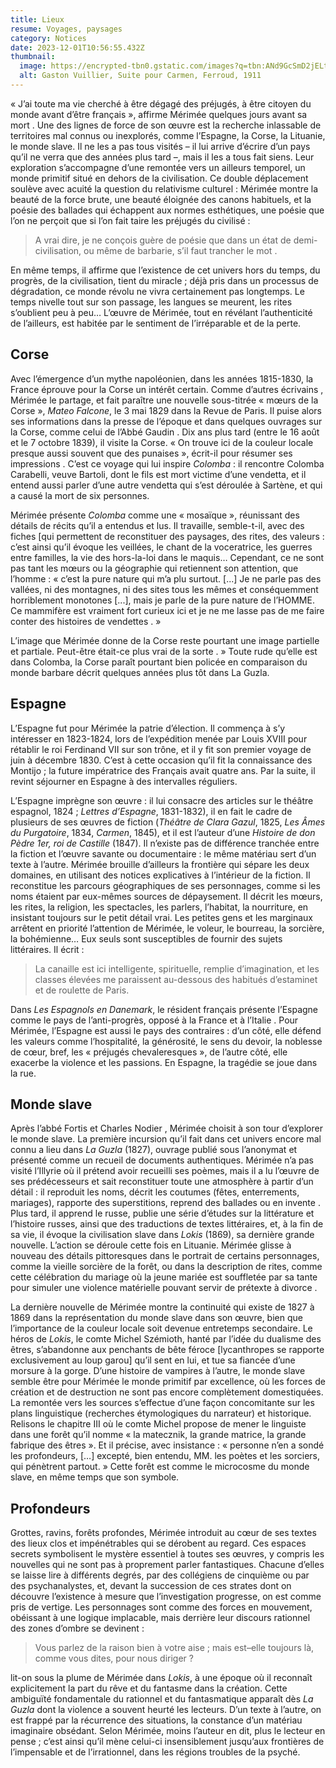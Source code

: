 ```yaml
---
title: Lieux
resume: Voyages, paysages
category: Notices
date: 2023-12-01T10:56:55.432Z
thumbnail:
  image: https://encrypted-tbn0.gstatic.com/images?q=tbn:ANd9GcSmD2jELtQDGI3APNyYQHcIWqRooKKztmTr4g&usqp=CAU
  alt: Gaston Vuillier, Suite pour Carmen, Ferroud, 1911
---
```

« J’ai toute ma vie cherché à être dégagé des préjugés, à être citoyen du monde avant d’être français », affirme Mérimée quelques jours avant sa mort . Une des lignes de force de son œuvre est la recherche inlassable de territoires mal connus ou inexplorés, comme l’Espagne, la Corse, la Lituanie, le monde slave. Il ne les a pas tous visités – il lui arrive d’écrire d’un pays qu’il ne verra que des années plus tard –, mais il les a tous fait siens. Leur exploration s’accompagne d’une remontée vers un ailleurs temporel, un monde primitif situé en dehors de la civilisation. Ce double déplacement soulève avec acuité la question du relativisme culturel : Mérimée montre la beauté de la force brute, une beauté éloignée des canons habituels, et la poésie des ballades qui échappent aux normes esthétiques, une poésie que l’on ne perçoit que si l’on fait taire les préjugés du civilisé : 

> A vrai dire, je ne conçois guère de poésie que dans un état de demi-civilisation, ou même de barbarie, s’il faut trancher le mot . 

En même temps, il affirme que l’existence de cet univers hors du temps, du progrès, de la civilisation, tient du miracle ; déjà pris dans un processus de dégradation, ce monde révolu ne vivra certainement pas longtemps. Le temps nivelle tout sur son passage, les langues se meurent, les rites s’oublient peu à peu… L’œuvre de Mérimée, tout en révélant l’authenticité de l’ailleurs, est habitée par le sentiment de l’irréparable et de la perte.

## Corse

Avec l’émergence d’un mythe napoléonien, dans les années 1815-1830, la France éprouve pour la Corse un intérêt  certain. Comme d’autres écrivains , Mérimée le partage, et fait paraître une nouvelle sous-titrée « mœurs de la Corse », *Mateo Falcone*, le 3 mai 1829 dans la Revue de Paris. Il puise alors ses informations dans la presse de l’époque et dans quelques ouvrages sur la Corse, comme celui de l’Abbé Gaudin . Dix ans plus tard (entre le 16 août et le 7 octobre 1839), il visite la Corse. « On trouve ici de la couleur locale presque aussi souvent que des punaises », écrit-il pour résumer ses impressions . C’est ce voyage qui lui inspire *Colomba* : il rencontre Colomba Carabelli, veuve Bartoli, dont le fils est mort victime d’une vendetta, et il entend aussi parler d’une autre vendetta qui s’est déroulée à Sartène, et qui a causé la mort de six personnes.

Mérimée présente *Colomba* comme une « mosaïque », réunissant des détails de récits qu’il a entendus et lus. Il travaille, semble-t-il, avec des fiches \[qui permettent de reconstituer des paysages, des rites, des valeurs : c’est ainsi qu’il évoque les veillées, le chant de la voceratrice, les guerres entre familles, la vie des hors-la-loi dans le maquis… Cependant, ce ne sont pas tant les mœurs ou la géographie qui retiennent son attention, que l’homme : « c’est la pure nature qui m’a plu surtout. [...] Je ne parle pas des vallées, ni des montagnes, ni des sites tous les mêmes et conséquemment horriblement monotones \[...], mais je parle de la pure nature de l’HOMME. Ce mammifère est vraiment fort curieux ici et je ne me lasse pas de me faire conter des histoires de vendettes . »

L’image que Mérimée donne de la Corse reste pourtant une image partielle et partiale.  Peut-être était-ce plus vrai de la sorte . » Toute rude qu’elle est dans Colomba, la Corse paraît pourtant bien policée en comparaison du monde barbare décrit quelques années plus tôt dans La Guzla. 

## Espagne

L’Espagne fut pour Mérimée la patrie d’élection. Il commença à s’y intéresser en 1823-1824, lors de l’expédition menée par Louis XVIII pour rétablir le roi Ferdinand VII sur son trône, et il y fit son premier voyage de juin à décembre 1830. C’est à cette occasion qu’il fit la connaissance des Montijo ; la future impératrice des Français avait quatre ans. Par la suite, il revint séjourner en Espagne à des intervalles réguliers. 

L’Espagne imprègne son œuvre : il lui consacre des articles sur le théâtre espagnol, 1824 ; *Lettres d’Espagne*, 1831-1832), il en fait le cadre de plusieurs de ses œuvres de fiction (*Théâtre de Clara Gazul*, 1825, *Les Âmes du Purgatoire*, 1834, *Carmen*, 1845), et il est l’auteur d’une *Histoire de don Pèdre 1er, roi de Castille* (1847). 
Il n’existe pas de différence tranchée entre la fiction et l’œuvre savante ou documentaire : le même matériau sert d’un texte à l’autre. Mérimée brouille d’ailleurs la frontière qui sépare les deux domaines, en utilisant des notices explicatives à l’intérieur de la fiction. Il reconstitue les parcours géographiques de ses personnages, comme si les noms étaient par eux-mêmes sources de dépaysement. Il décrit les mœurs, les rites, la religion, les spectacles, les parlers, l’habitat, la nourriture, en insistant toujours sur le petit détail vrai. Les petites gens et les marginaux arrêtent en priorité l’attention de Mérimée, le voleur, le bourreau, la sorcière, la bohémienne… Eux seuls sont susceptibles de fournir des sujets littéraires. Il écrit : 

> La canaille est ici intelligente, spirituelle, remplie d’imagination, et les classes élevées me paraissent au-dessous des habitués d’estaminet et de roulette de Paris.

Dans *Les Espagnols en Danemark*, le résident français présente l’Espagne comme le pays de l’anti-progrès, opposé à la France et à l’Italie . Pour Mérimée, l’Espagne est aussi le pays des contraires : d’un côté, elle défend les valeurs comme l’hospitalité, la générosité, le sens du devoir, la noblesse de cœur, bref, les « préjugés chevaleresques », de l’autre côté, elle exacerbe la violence et les passions. En Espagne, la tragédie se joue dans la rue. 

## **Monde slave**

Après l’abbé Fortis et Charles Nodier , Mérimée choisit à son tour d’explorer le monde slave. La première incursion qu’il fait dans cet univers encore mal connu a lieu dans *La Guzla* (1827), ouvrage publié sous l’anonymat et présenté comme un recueil de documents authentiques. Mérimée n’a pas visité l’Illyrie où il prétend avoir recueilli ses poèmes, mais il a lu l’œuvre de ses prédécesseurs  et sait reconstituer toute une atmosphère à partir d’un détail : il reproduit les noms, décrit les coutumes (fêtes, enterrements, mariages), rapporte des superstitions, reprend des ballades ou en invente . Plus tard, il apprend le russe, publie une série d’études sur la littérature et l’histoire russes, ainsi que des traductions de textes littéraires, et, à la fin de sa vie, il évoque la civilisation slave dans *Lokis* (1869), sa dernière grande nouvelle. L’action se déroule cette fois en Lituanie. Mérimée glisse à nouveau des détails pittoresques dans le portrait de certains personnages, comme la vieille sorcière de la forêt, ou dans la description de rites, comme cette célébration du mariage où la jeune mariée est souffletée par sa tante pour simuler une violence matérielle pouvant servir de prétexte à divorce . 

La dernière nouvelle de Mérimée montre la continuité qui existe de 1827 à 1869 dans la représentation du monde slave dans son œuvre, bien que l’importance de la couleur locale soit devenue entretemps secondaire. Le héros de *Lokis*, le comte Michel Szémioth, hanté par l’idée du dualisme des êtres, s’abandonne aux penchants de bête féroce \[lycanthropes se rapporte exclusivement au loup garou] qu’il sent en lui, et tue sa fiancée d’une morsure à la gorge. D’une histoire de vampires à l’autre, le monde slave semble être pour Mérimée le monde primitif par excellence, où les forces de création et de destruction ne sont pas encore complètement domestiquées. La remontée vers les sources s’effectue d’une façon concomitante sur les plans linguistique (recherches étymologiques du narrateur) et historique. Relisons le chapitre III où le comte Michel propose de mener le linguiste dans une forêt qu’il nomme « la matecznik, la grande matrice, la grande fabrique des êtres ». Et il précise, avec insistance : « personne n’en a sondé les profondeurs, \[…] excepté, bien entendu, MM. les poètes et les sorciers, qui pénètrent partout. »  Cette forêt est comme le microcosme du monde slave, en même temps que son symbole.

## **Profondeurs**

Grottes, ravins, forêts profondes, Mérimée introduit au cœur de ses textes des lieux clos et impénétrables qui se dérobent au regard. Ces espaces secrets symbolisent le mystère essentiel à toutes ses œuvres, y compris les nouvelles qui ne sont pas à proprement parler fantastiques. Chacune d’elles se laisse lire à différents degrés, par des collégiens de cinquième ou par des psychanalystes, et, devant la succession de ces strates dont on découvre l’existence à mesure que l’investigation progresse, on est comme pris de vertige. Les personnages sont comme des forces en mouvement, obéissant à une logique implacable, mais derrière leur discours rationnel des zones d’ombre se devinent : 

> Vous parlez de la raison bien à votre aise ; mais est–elle toujours là, comme vous dites, pour nous diriger ? 

lit-on sous la plume de Mérimée dans *Lokis*, à une époque où il reconnaît explicitement la part du rêve et du fantasme dans la création. Cette ambiguïté fondamentale du rationnel et du fantasmatique apparaît dès *La Guzla* dont la violence  a souvent heurté les lecteurs. D’un texte à l’autre, on est frappé par la récurrence des situations, la constance d’un matériau imaginaire obsédant. Selon Mérimée, moins l’auteur en dit, plus le lecteur en pense ; c’est ainsi qu’il mène celui-ci insensiblement jusqu’aux frontières de l’impensable et de l’irrationnel, dans les régions troubles de la psyché.